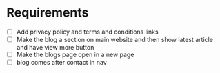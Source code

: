 # Requirements
- [ ] Add privacy policy and terms and conditions links
- [ ] Make the blog a section on main website and then show latest article and have view more button
- [ ] Make the blogs page open in a new page
- [ ] blog comes after contact in nav
